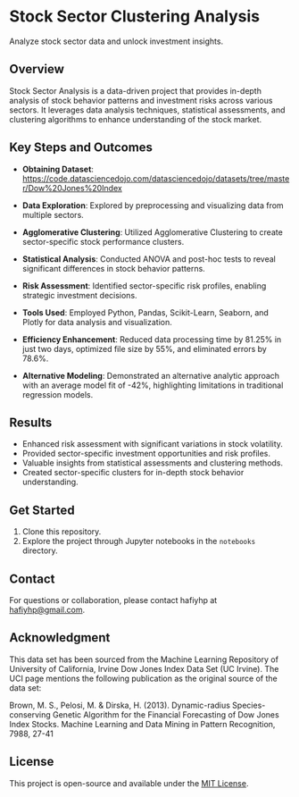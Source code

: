# Stock Sector Clustering Analysis

Analyze stock sector data and unlock investment insights.

## Overview

Stock Sector Analysis is a data-driven project that provides in-depth analysis of stock behavior patterns and investment risks across various sectors. It leverages data analysis techniques, statistical assessments, and clustering algorithms to enhance understanding of the stock market.

## Key Steps and Outcomes

- **Obtaining Dataset**: https://code.datasciencedojo.com/datasciencedojo/datasets/tree/master/Dow%20Jones%20Index

- **Data Exploration**: Explored by preprocessing and visualizing data from multiple sectors.
  
- **Agglomerative Clustering**: Utilized Agglomerative Clustering to create sector-specific stock performance clusters.

- **Statistical Analysis**: Conducted ANOVA and post-hoc tests to reveal significant differences in stock behavior patterns.

- **Risk Assessment**: Identified sector-specific risk profiles, enabling strategic investment decisions.

- **Tools Used**: Employed Python, Pandas, Scikit-Learn, Seaborn, and Plotly for data analysis and visualization.

- **Efficiency Enhancement**: Reduced data processing time by 81.25% in just two days, optimized file size by 55%, and eliminated errors by 78.6%.

- **Alternative Modeling**: Demonstrated an alternative analytic approach with an average model fit of -42%, highlighting limitations in traditional regression models.

## Results

- Enhanced risk assessment with significant variations in stock volatility.
- Provided sector-specific investment opportunities and risk profiles.
- Valuable insights from statistical assessments and clustering methods.
- Created sector-specific clusters for in-depth stock behavior understanding.

## Get Started

1. Clone this repository.
2. Explore the project through Jupyter notebooks in the `notebooks` directory.

## Contact

For questions or collaboration, please contact hafiyhp at hafiyhp@gmail.com.

## Acknowledgment

This data set has been sourced from the Machine Learning Repository of University of California, Irvine Dow Jones Index Data Set (UC Irvine). 
The UCI page mentions the following publication as the original source of the data set:

Brown, M. S., Pelosi, M. & Dirska, H. (2013). Dynamic-radius Species-conserving Genetic Algorithm for the Financial Forecasting of Dow Jones Index Stocks. Machine Learning and Data Mining in Pattern Recognition, 7988, 27-41

## License

This project is open-source and available under the [MIT License](LICENSE).
